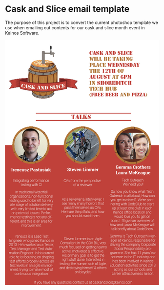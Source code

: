 # Cask and Slice email template

The purpose of this project is to convert the current photoshop template we use when emailing out contents for our cask and slice month event in Kainos Software.

![Image of cask and slice info leaflet](/readme-images/caskandslice3info.jpg?raw=true "cask and slice info leaflet")
